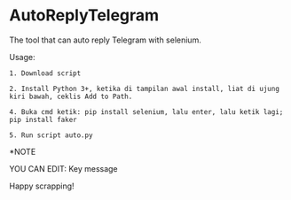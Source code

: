 # AutoReplyTelegram

The tool that can auto reply Telegram with selenium.

Usage:

    1. Download script

    2. Install Python 3+, ketika di tampilan awal install, liat di ujung kiri bawah, ceklis Add to Path. 

    4. Buka cmd ketik: pip install selenium, lalu enter, lalu ketik lagi; pip install faker 

    5. Run script auto.py


*NOTE

YOU CAN EDIT:
Key
message

Happy scrapping!
      
      
